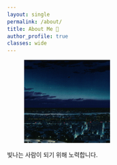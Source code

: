 ```yaml
---
layout: single
permalink: /about/
title: About Me 💜
author_profile: true
classes: wide
---
```


<figure style = "width: 40%;">
  <img src="/assets/images/about.gif" alt/>
</figure>
빛나는 사람이 되기 위해 노력합니다.
